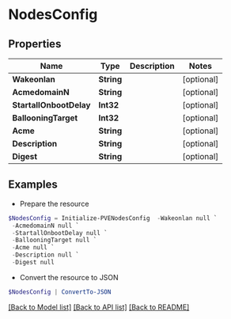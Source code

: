 # NodesConfig
## Properties

Name | Type | Description | Notes
------------ | ------------- | ------------- | -------------
**Wakeonlan** | **String** |  | [optional] 
**AcmedomainN** | **String** |  | [optional] 
**StartallOnbootDelay** | **Int32** |  | [optional] 
**BallooningTarget** | **Int32** |  | [optional] 
**Acme** | **String** |  | [optional] 
**Description** | **String** |  | [optional] 
**Digest** | **String** |  | [optional] 

## Examples

- Prepare the resource
```powershell
$NodesConfig = Initialize-PVENodesConfig  -Wakeonlan null `
 -AcmedomainN null `
 -StartallOnbootDelay null `
 -BallooningTarget null `
 -Acme null `
 -Description null `
 -Digest null
```

- Convert the resource to JSON
```powershell
$NodesConfig | ConvertTo-JSON
```

[[Back to Model list]](../README.md#documentation-for-models) [[Back to API list]](../README.md#documentation-for-api-endpoints) [[Back to README]](../README.md)

